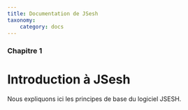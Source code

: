 ```yaml
---
title: Documentation de JSesh
taxonomy:
    category: docs
---
```


### Chapitre 1

# Introduction à JSesh

Nous expliquons ici les principes de base du logiciel JSESH.
